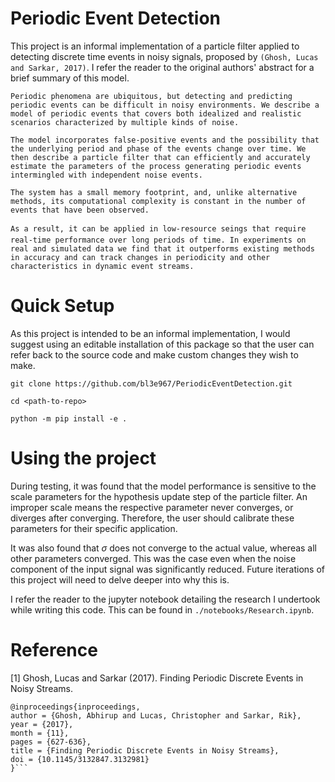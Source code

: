 # Periodic Event Detection

This project is an informal implementation of a particle filter applied to detecting discrete time events in noisy signals, proposed by `(Ghosh, Lucas and Sarkar, 2017)`. I refer the reader to the original authors' abstract for a brief summary of this model.

```
Periodic phenomena are ubiquitous, but detecting and predicting periodic events can be difficult in noisy environments. We describe a model of periodic events that covers both idealized and realistic scenarios characterized by multiple kinds of noise. 

The model incorporates false-positive events and the possibility that the underlying period and phase of the events change over time. We then describe a particle filter that can efficiently and accurately estimate the parameters of the process generating periodic events intermingled with independent noise events. 

The system has a small memory footprint, and, unlike alternative methods, its computational complexity is constant in the number of events that have been observed.

As a result, it can be applied in low-resource seings that require real-time performance over long periods of time. In experiments on real and simulated data we find that it outperforms existing methods in accuracy and can track changes in periodicity and other characteristics in dynamic event streams.
```

# Quick Setup
As this project is intended to be an informal implementation, I would suggest using an editable installation of this package so that the user can refer back to the source code and make custom changes they wish to make.

```
git clone https://github.com/bl3e967/PeriodicEventDetection.git

cd <path-to-repo>

python -m pip install -e .
```

# Using the project

During testing, it was found that the model performance is sensitive to the scale parameters for the hypothesis update step of the particle filter. An improper scale means the respective parameter never converges, or diverges after converging. Therefore, the user should calibrate these parameters for their specific application. 

It was also found that $\sigma$ does not converge to the actual value, whereas all other parameters converged. This was the case even when the noise component of the input signal was significantly reduced. Future iterations of this project will need to delve deeper into why this is. 

I refer the reader to the jupyter notebook detailing the research I undertook while writing this code. This can be found in `./notebooks/Research.ipynb`. 

# Reference
<a id="1">[1]</a> Ghosh, Lucas and Sarkar (2017). Finding Periodic Discrete Events in Noisy Streams.
```
@inproceedings{inproceedings,
author = {Ghosh, Abhirup and Lucas, Christopher and Sarkar, Rik},
year = {2017},
month = {11},
pages = {627-636},
title = {Finding Periodic Discrete Events in Noisy Streams},
doi = {10.1145/3132847.3132981}
}```

